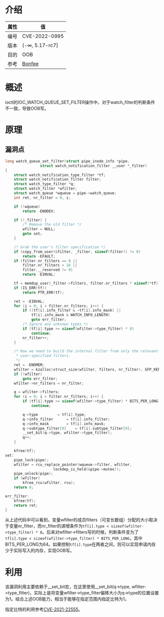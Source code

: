 # 介绍

|属性|值|
|-|-|
|编号|CVE-2022-0995|
|版本|(-∞, 5.17-rc7]|
|目的|OOB|
|参考|[Bonfee](https://github.com/Bonfee/CVE-2022-0995)|

# 概述

ioctl的IOC_WATCH_QUEUE_SET_FILTER操作中，对于watch_filter的判断条件不一致，导致OOB写。

# 原理

## 漏洞点

```c
long watch_queue_set_filter(struct pipe_inode_info *pipe,
			    struct watch_notification_filter __user *_filter)
{
	struct watch_notification_type_filter *tf;
	struct watch_notification_filter filter;
	struct watch_type_filter *q;
	struct watch_filter *wfilter;
	struct watch_queue *wqueue = pipe->watch_queue;
	int ret, nr_filter = 0, i;

	if (!wqueue)
		return -ENODEV;

	if (!_filter) {
		/* Remove the old filter */
		wfilter = NULL;
		goto set;
	}

	/* Grab the user's filter specification */
	if (copy_from_user(&filter, _filter, sizeof(filter)) != 0)
		return -EFAULT;
	if (filter.nr_filters == 0 ||
	    filter.nr_filters > 16 ||
	    filter.__reserved != 0)
		return -EINVAL;

	tf = memdup_user(_filter->filters, filter.nr_filters * sizeof(*tf));
	if (IS_ERR(tf))
		return PTR_ERR(tf);

	ret = -EINVAL;
	for (i = 0; i < filter.nr_filters; i++) {
		if ((tf[i].info_filter & ~tf[i].info_mask) ||
		    tf[i].info_mask & WATCH_INFO_LENGTH)
			goto err_filter;
		/* Ignore any unknown types */
		if (tf[i].type >= sizeof(wfilter->type_filter) * 8)
			continue;
		nr_filter++;
	}

	/* Now we need to build the internal filter from only the relevant
	 * user-specified filters.
	 */
	ret = -ENOMEM;
	wfilter = kzalloc(struct_size(wfilter, filters, nr_filter), GFP_KERNEL);
	if (!wfilter)
		goto err_filter;
	wfilter->nr_filters = nr_filter;

	q = wfilter->filters;
	for (i = 0; i < filter.nr_filters; i++) {
		if (tf[i].type >= sizeof(wfilter->type_filter) * BITS_PER_LONG)
			continue;

		q->type			= tf[i].type;
		q->info_filter		= tf[i].info_filter;
		q->info_mask		= tf[i].info_mask;
		q->subtype_filter[0]	= tf[i].subtype_filter[0];
		__set_bit(q->type, wfilter->type_filter);
		q++;
	}

	kfree(tf);
set:
	pipe_lock(pipe);
	wfilter = rcu_replace_pointer(wqueue->filter, wfilter,
				      lockdep_is_held(&pipe->mutex));
	pipe_unlock(pipe);
	if (wfilter)
		kfree_rcu(wfilter, rcu);
	return 0;

err_filter:
	kfree(tf);
	return ret;
}
```

从上述代码中可以看到，变量wfilter的成员filters（可变长数组）分配的大小取决于变量nr_filter，而nr_filter的递增条件为`tf[i].type < sizeof(wfilter->type_filter) * 8`。后来对wfilter->filters写的时候，判断条件变为了`tf[i].type < sizeof(wfilter->type_filter) * BITS_PER_LONG`，其中BITS_PER_LONG为64。如果控制`tf[i].type`在两者之间，则可以实现申请内存少于实际写入的内存，实现OOB写。

# 利用

该漏洞利用主要依赖于__set_bit宏，在这里使用__set_bit(q->type, wfilter->type_filter)，实际上是将变量wfilter->type_filter偏移大小为q->type的位置设置为1。结合上述OOB能力，相当于能够在指定范围内指定比特为1。

指定比特的利用参考[CVE-2021-22555](https://google.github.io/security-research/pocs/linux/cve-2021-22555/writeup.html)。
